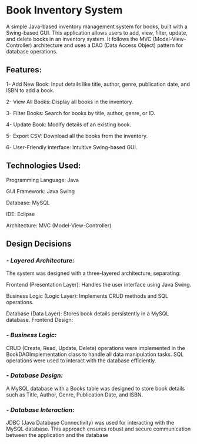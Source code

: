 # Book Inventory System

A simple Java-based inventory management system for books, built with a Swing-based GUI. This application allows users to add, view, filter, update, and delete books in an inventory system. It follows the MVC (Model-View-Controller) architecture and uses a DAO (Data Access Object) pattern for database operations.


## **Features:**

1- Add New Book: Input details like title, author, genre, publication date, and ISBN to add a book.

2- View All Books: Display all books in the inventory.

3- Filter Books: Search for books by title, author, genre, or ID.

4- Update Book: Modify details of an existing book.

5- Export CSV: Download all the books from the inventory.

6- User-Friendly Interface: Intuitive Swing-based GUI.


## **Technologies Used:**

Programming Language: Java

GUI Framework: Java Swing

Database: MySQL

IDE:  Eclipse 

Architecture: MVC (Model-View-Controller)

## **Design Decisions** 

### *- Layered Architecture:*

The system was designed with a three-layered architecture, separating:

Frontend (Presentation Layer): Handles the user interface using Java Swing.

Business Logic (Logic Layer): Implements CRUD methods and SQL operations.

Database (Data Layer): Stores book details persistently in a MySQL database.
Frontend Design:

### *- Business Logic:*

CRUD (Create, Read, Update, Delete) operations were implemented in the BookDAOImplementation class to handle all data manipulation tasks.
SQL operations were used to interact with the database efficiently.

### *- Database Design:*

A MySQL database with a Books table was designed to store book details such as Title, Author, Genre, Publication Date, and ISBN.

### *- Database Interaction:*

JDBC (Java Database Connectivity) was used for interacting with the MySQL database. This approach ensures robust and secure communication between the application and the database

